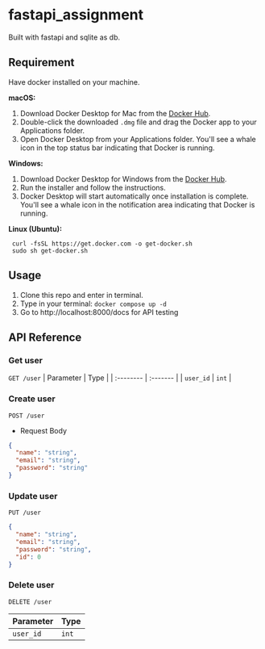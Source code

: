 # fastapi_assignment

Built with fastapi and sqlite as db.

## Requirement
Have docker installed on your machine.

**macOS:**

1. Download Docker Desktop for Mac from the [Docker Hub](https://hub.docker.com/editions/community/docker-ce-desktop-mac/).
2. Double-click the downloaded `.dmg` file and drag the Docker app to your Applications folder.
3. Open Docker Desktop from your Applications folder. You'll see a whale icon in the top status bar indicating that Docker is running.

**Windows:**

1. Download Docker Desktop for Windows from the [Docker Hub](https://hub.docker.com/editions/community/docker-ce-desktop-windows/).
2. Run the installer and follow the instructions.
3. Docker Desktop will start automatically once installation is complete. You'll see a whale icon in the notification area indicating that Docker is running.

**Linux (Ubuntu):**
```
 curl -fsSL https://get.docker.com -o get-docker.sh
 sudo sh get-docker.sh
```
 ## Usage
1. Clone this repo and enter in terminal.
2. Type in your terminal: ```docker compose up -d ```
3. Go to http://localhost:8000/docs for API testing
## API Reference

### Get user

```GET /user```
| Parameter  | Type     |
| :--------  | :------- | 
| `user_id`  | `int`    |  


### Create user

```POST /user```

* Request Body
```json
{
  "name": "string",
  "email": "string",
  "password": "string"
}
```

### Update user

```PUT /user```
``` json
{
  "name": "string",
  "email": "string",
  "password": "string",
  "id": 0
}
```
### Delete user

```DELETE /user ```

| Parameter  | Type     |
| :--------  | :------- | 
| `user_id`  | `int`    |  
